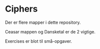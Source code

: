 # Ciphers

Der er flere mapper i dette repository.

Ceasar mappen og Dansketal er de 2 vigtige.

Exercises er blot til små-opgaver.
